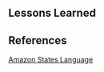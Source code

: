 ## Lessons Learned

## References

[Amazon States Language](https://docs.aws.amazon.com/step-functions/latest/dg/concepts-amazon-states-language.html)